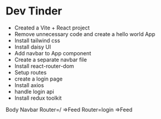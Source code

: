 # Dev Tinder

- Created a Vite + React project
- Remove unnecessary code and create a hello world App
- Install tailwind css
- Install daisy UI
- Add navbar to App component
- Create a separate navbar file
- Install react-router-dom
- Setup routes
- create a login page
- Install axios
- handle login api
- Install redux toolkit

Body
Navbar
Router=/ =>Feed
Router=login =>Feed

